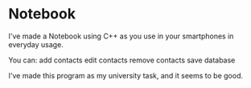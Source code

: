 # Notebook

I've made a Notebook using C++ as you use in your smartphones in everyday usage. 

You can:
        add contacts
        edit contacts
        remove contacts
        save database 

I've made this program as my university task, and it seems to be good.

